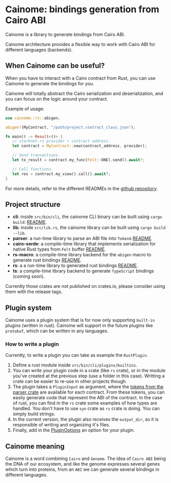 # Cainome: bindings generation from Cairo ABI

Cainome is a library to generate bindings from Cairo ABI.

Cainome architecture provides a flexible way to work with Cairo ABI
for different languages (backends).

## When Cainome can be useful?

When you have to interact with a Cairo contract from Rust, you can use Cainome to generate the bindings for you.

Cainome will totally abstract the Cairo serialization and deserialization, and you can focus on the logic around your contract.

Example of usage:

```rust
use cainome::rs::abigen;

abigen!(MyContract, "/path/project.contract_class.json");

fn main() -> Result<()> {
   // starknet-rs provider + contract address.
   let contract = MyContract::new(contract_address, provider);

   // Send transactions.
   let tx_result = contract.my_func(Felt::ONE).send().await?;

   // Call functions.
   let res = contract.my_view().call().await?;
}
```

For more details, refer to the different READMEs in the [github repository](https://github.com/cartridge-gg/cainome).

## Project structure

- **cli**: inside `src/bin/cli`, the cainome CLI binary can be built using `cargo build`: [README](./src/bin/cli/README.md).
- **lib**: inside `src/lib.rs`, the cainome library can be built using `cargo build --lib`.
- **parser**: a run-time library to parse an ABI file into `Token`s [README](./crates/parser/README.md).
- **cairo-serde**: a compile-time library that implements serialization for native Rust types from `Felt` buffer [README](./crates/cairo-serde/README.md).
- **rs-macro**: a compile-time library backend for the `abigen` macro to generate rust bindings [README](./crates/rs-macro/README.md).
- **rs**: a a run-time library to generated rust bindings [README](./crates/rs/README.md).
- **ts**: a compile-time library backend to generate `TypeScript` bindings (coming soon).

Currently those crates are not published on crates.io, please consider using them with the release tags.

## Plugin system

Cainome uses a plugin system that is for now only supporting `built-in` plugins (written in rust).
Cainome will support in the future plugins like `protobuf`, which can be written in any languages.

### How to write a plugin

Currently, to write a plugin you can take as example the `RustPlugin`.

1. Define a rust module inside `src/bin/cli/plugins/builtins`.
2. You can write your plugin code in a crate (like `rs` crate), or in the module you've created at the previous step (use a folder in this case).
   Writting a crate can be easier to re-use in other projects though.
3. The plugin takes a `PluginInput` as argument, where the [tokens from the parser crate](./crates/parser/src/tokens/mod.rs) are available for each contract.
   From these tokens, you can easily generate code that represent the ABI of the contract. In the case of rust, you can find in the `rs` crate
   some examples of how types are handled.
   You don't have to use `syn` crate as `rs` crate is doing. You can simply build strings.
4. In the current version, the plugin also receives the `output_dir`, so it is responsible of writing and organizing it's files.
5. Finally, add in the [PluginOptions](./src/bin/cli/args.rs) an option for your plugin.

## Cainome meaning

Cainome is a word combining `Cairo` and `Genome`. The idea of `Cairo ABI` being the DNA of our ecosystem,
and like the genome expresses several genes which turn into proteins, from an `ABI` we can generate several bindings in different languages.
